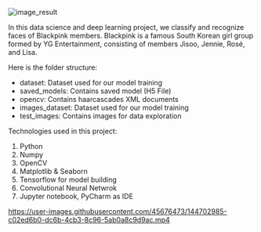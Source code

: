 ![image_result](https://user-images.githubusercontent.com/45676473/144703523-2f3be638-cad0-4ed0-9616-70e3dae0dc36.png)

In this data science and deep learning project, we classify and recognize faces of Blackpink members. Blackpink is a famous South Korean girl group formed by YG Entertainment, consisting of members Jisoo, Jennie, Rosé, and Lisa.

Here is the folder structure:

- dataset: Dataset used for our model training
- saved_models: Contains saved model (H5 File)
- opencv: Contains haarcascades XML documents
- images_dataset: Dataset used for our model training
- test_images: Contains images for data exploration

Technologies used in this project:
1. Python
2. Numpy 
3. OpenCV
4. Matplotlib & Seaborn
5. Tensorflow for model building
6. Convolutional Neural Netwrok
7. Jupyter notebook, PyCharm as IDE


https://user-images.githubusercontent.com/45676473/144702985-c02ed6b0-dc6b-4cb3-8c96-5ab0a8c9d9ac.mp4

